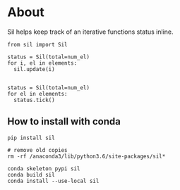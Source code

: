 # About
Sil helps keep track of an iterative functions status inline.

```
from sil import Sil

status = Sil(total=num_el)
for i, el in elements:
  sil.update(i)


status = Sil(total=num_el)
for el in elements:
  status.tick()
```


## How to install with conda

```
pip install sil

# remove old copies
rm -rf /anaconda3/lib/python3.6/site-packages/sil*

conda skeleton pypi sil
conda build sil
conda install --use-local sil
```
